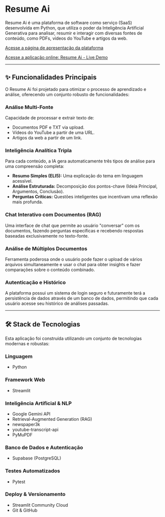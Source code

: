 # Resume Ai

Resume Ai é uma plataforma de software como serviço (SaaS) desenvolvida em Python, que utiliza o poder da Inteligência Artificial Generativa para analisar, resumir e interagir com diversas fontes de conteúdo, como PDFs, vídeos do YouTube e artigos da web.

[Acesse a página de apresentação da plataforma](https://show-resume-ai.netlify.app)

[Acesse a aplicação online: Resume Ai - Live Demo](https://plataforma-resume-ai.streamlit.app)

---

## ✨ Funcionalidades Principais

O Resume Ai foi projetado para otimizar o processo de aprendizado e análise, oferecendo um conjunto robusto de funcionalidades:

### Análise Multi-Fonte

Capacidade de processar e extrair texto de:

* Documentos PDF e TXT via upload.
* Vídeos do YouTube a partir de uma URL.
* Artigos da web a partir de um link.

### Inteligência Analítica Tripla

Para cada conteúdo, a IA gera automaticamente três tipos de análise para uma compreensão completa:

* **Resumo Simples (ELI5):** Uma explicação do tema em linguagem acessível.
* **Análise Estruturada:** Decomposição dos pontos-chave (Ideia Principal, Argumentos, Conclusão).
* **Perguntas Críticas:** Questões inteligentes que incentivam uma reflexão mais profunda.

### Chat Interativo com Documentos (RAG)

Uma interface de chat que permite ao usuário "conversar" com os documentos, fazendo perguntas específicas e recebendo respostas baseadas exclusivamente no texto-fonte.

### Análise de Múltiplos Documentos

Ferramenta poderosa onde o usuário pode fazer o upload de vários arquivos simultaneamente e usar o chat para obter insights e fazer comparações sobre o conteúdo combinado.

### Autenticação e Histórico

A plataforma possui um sistema de login seguro e futuramente terá a persistência de dados através de um banco de dados, permitindo que cada usuário acesse seu histórico de análises passadas.

---

## 🛠️ Stack de Tecnologias

Esta aplicação foi construída utilizando um conjunto de tecnologias modernas e robustas:

### Linguagem

* Python

### Framework Web

* Streamlit

### Inteligência Artificial & NLP

* Google Gemini API
* Retrieval-Augmented Generation (RAG)
* newspaper3k
* youtube-transcript-api
* PyMuPDF

### Banco de Dados e Autenticação

* Supabase (PostgreSQL)

### Testes Automatizados

* Pytest

### Deploy & Versionamento

* Streamlit Community Cloud
* Git & GitHub

